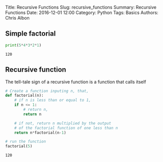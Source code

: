Title: Recursive Functions
Slug: recursive_functions
Summary: Recursive Functions
Date: 2016-12-01 12:00
Category: Python
Tags: Basics
Authors: Chris Albon



## Simple factorial


```python
print(5*4*3*2*1)
```

    120


## Recursive function

The tell-tale sign of a recursive function is a function that calls itself


```python
# Create a function inputing n, that,
def factorial(n):
    # if n is less than or equal to 1,
    if n <= 1:
        # return n,
        return n

    # if not, return n multiplied by the output
    # of the factorial function of one less than n
    return n*factorial(n-1)

# run the function
factorial(5)
```




    120


